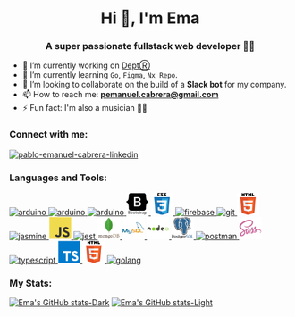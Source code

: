 <h1 align="center">Hi 👋, I'm Ema</h1>
<h3 align="center">A super passionate fullstack web developer 👨‍💻</h3>

- 🔭 I’m currently working on [DeptⓇ](https://www.deptagency.com/es-ar/)
- 🌱 I’m currently learning `Go`, `Figma`, `Nx Repo`.
- 👯 I’m looking to collaborate on the build of a **Slack bot** for my company.
- 📫 How to reach me: **pemanuel.cabrera@gmail.com**
- ⚡ Fun fact: I'm also a musician ✌🏼

<h3 align="left">Connect with me:</h3>
<p align="left">
<a href="https://www.linkedin.com/in/pabloemanuelcabrera/" target="blank"><img align="center" src="https://cdn-icons-png.flaticon.com/512/174/174857.png" alt="pablo-emanuel-cabrera-linkedin" height="30" width="30" /></a>

<h3 align="left">Languages and Tools:</h3>
<p align="left">
  <a href="https://angular.io/" target="_blank">
    <img
      src="https://cdn.cdnlogo.com/logos/a/51/angular.svg"
      alt="arduino"
      width="40"
      height="40"
    />
  </a>
  <a href="https://dotnet.microsoft.com/en-us/" target="_blank">
    <img
      src="https://cdn.cdnlogo.com/logos/d/6/dot-net-core.svg"
      alt="arduino"
      width="40"
      height="40"
    />
  </a>
  <a href="https://www.arduino.cc/" target="_blank">
    <img
      src="https://cdn.worldvectorlogo.com/logos/arduino-1.svg"
      alt="arduino"
      width="40"
      height="40"
    />
  </a>
  <a href="https://getbootstrap.com" target="_blank">
    <img
      src="https://raw.githubusercontent.com/devicons/devicon/master/icons/bootstrap/bootstrap-plain-wordmark.svg"
      alt="bootstrap"
      width="40"
      height="40"
    />
  </a>
  <a href="https://www.w3schools.com/css/" target="_blank">
    <img
      src="https://raw.githubusercontent.com/devicons/devicon/master/icons/css3/css3-original-wordmark.svg"
      alt="css3"
      width="40"
      height="40"
    />
  </a>
  <a href="https://firebase.google.com/" target="_blank">
    <img
      src="https://www.vectorlogo.zone/logos/firebase/firebase-icon.svg"
      alt="firebase"
      width="40"
      height="40"
    />
  </a>
  <a href="https://git-scm.com/" target="_blank">
    <img
      src="https://www.vectorlogo.zone/logos/git-scm/git-scm-icon.svg"
      alt="git"
      width="40"
      height="40"
    />
  </a>
  <a href="https://www.w3.org/html/" target="_blank">
    <img
      src="https://raw.githubusercontent.com/devicons/devicon/master/icons/html5/html5-original-wordmark.svg"
      alt="html5"
      width="40"
      height="40"
    />
  </a>
  <a href="https://jasmine.github.io/" target="_blank">
    <img
      src="https://www.vectorlogo.zone/logos/jasmine/jasmine-icon.svg"
      alt="jasmine"
      width="40"
      height="40"
    />
  </a>
  <a
    href="https://developer.mozilla.org/en-US/docs/Web/JavaScript"
    target="_blank"
  >
    <img
      src="https://raw.githubusercontent.com/devicons/devicon/master/icons/javascript/javascript-original.svg"
      alt="javascript"
      width="40"
      height="40"
    />
  </a>
  <a href="https://jestjs.io" target="_blank">
    <img
      src="https://www.vectorlogo.zone/logos/jestjsio/jestjsio-icon.svg"
      alt="jest"
      width="40"
      height="40"
    />
  </a>
  <a href="https://www.mongodb.com/" target="_blank">
    <img
      src="https://raw.githubusercontent.com/devicons/devicon/master/icons/mongodb/mongodb-original-wordmark.svg"
      alt="mongodb"
      width="40"
      height="40"
    />
  </a>
  <a href="https://www.mysql.com/" target="_blank">
    <img
      src="https://raw.githubusercontent.com/devicons/devicon/master/icons/mysql/mysql-original-wordmark.svg"
      alt="mysql"
      width="40"
      height="40"
    />
  </a>
  <a href="https://nodejs.org" target="_blank">
    <img
      src="https://raw.githubusercontent.com/devicons/devicon/master/icons/nodejs/nodejs-original-wordmark.svg"
      alt="nodejs"
      width="40"
      height="40"
    />
  </a>
  <a href="https://www.postgresql.org" target="_blank">
    <img
      src="https://raw.githubusercontent.com/devicons/devicon/master/icons/postgresql/postgresql-original-wordmark.svg"
      alt="postgresql"
      width="40"
      height="40"
    />
  </a>
  <a href="https://postman.com" target="_blank">
    <img
      src="https://www.vectorlogo.zone/logos/getpostman/getpostman-icon.svg"
      alt="postman"
      width="40"
      height="40"
    />
  </a>
  <a href="https://sass-lang.com" target="_blank">
    <img
      src="https://raw.githubusercontent.com/devicons/devicon/master/icons/sass/sass-original.svg"
      alt="sass"
      width="40"
      height="40"
    />
  </a>
  <a href="https://learn.microsoft.com/en-us/dotnet/csharp/tour-of-csharp/" target="_blank">
    <img
      src="https://seeklogo.com/images/C/c-sharp-c-logo-02F17714BA-seeklogo.com.png"
      alt="typescript"
      width="40"
      height="40"
    />
  </a>
  <a href="https://www.typescriptlang.org/" target="_blank">
    <img
      src="https://raw.githubusercontent.com/devicons/devicon/master/icons/typescript/typescript-original.svg"
      alt="typescript"
      width="40"
      height="40"
    />
  </a>
  <a href="https://www.w3.org/html/" target="_blank">
    <img
      src="https://raw.githubusercontent.com/devicons/devicon/master/icons/html5/html5-original-wordmark.svg"
      alt="html5"
      width="40"
      height="40"
    />
  </a>
   <a href="https://go.dev/" target="_blank">
    <img
      src="https://seeklogo.com/images/G/go-logo-046185B647-seeklogo.com.png"
      alt="golang"
      width="40"
      height="40"
    />
  </a>
</p>

<!-- <p><img align="left" src="https://github-readme-stats.vercel.app/api/top-langs?username=emacabrera&show_icons=true&locale=en&layout=compact" alt="juanaraneta" /></p> -->

<h3>My Stats:</h3>

<!--[![Ema's GitHub stats-Dark](https://github-readme-stats.vercel.app/api?username=emacabrera&count_private=true&theme=monokai&include_all_commits=false#gh-dark-mode-only)](https://github.com/emacabrera/github-readme-stats#gh-dark-mode-only)
[![Ema's GitHub stats-Light](https://github-readme-stats.vercel.app/api?username=emacabrera&count_private=true&theme=gruvbox_light&include_all_commits=false#gh-light-mode-only)](https://github.com/emacabrera/github-readme-stats#gh-light-mode-only)-->

[![Ema's GitHub stats-Dark](https://github-readme-stats-one-bice.vercel.app/api/top-langs/?username=emacabrera&langs_count=10&layout=compact&theme=monokai&role=OWNER,ORGANIZATION_MEMBER,COLLABORATOR)](https://github.com/emacabrera/github-readme-stats#gh-dark-mode-only)
[![Ema's GitHub stats-Light](https://github-readme-stats-one-bice.vercel.app/api/top-langs/?username=emacabrera&langs_count=10&layout=compact&role=OWNER,ORGANIZATION_MEMBER,COLLABORATOR#gh-dark-mode-only)](https://github.com/emacabrera/github-readme-stats#gh-light-mode-only)
